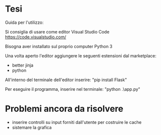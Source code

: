 # Tesi

Guida per l'utilizzo:

Si consiglia di usare come editor Visual Studio Code
https://code.visualstudio.com/

Bisogna aver installato sul proprio computer Python 3

Una volta aperto l'editor aggiungere le seguenti estensioni dal marketplace:
- better jinja
- python

All'interno del terminale dell'editor inserire:
"pip install Flask"

Per eseguire il programma, inserire nel terminale:
"python .\app.py"



# Problemi ancora da risolvere
- inserire controlli su input forniti dall'utente per costruire le cache
- sistemare la grafica
